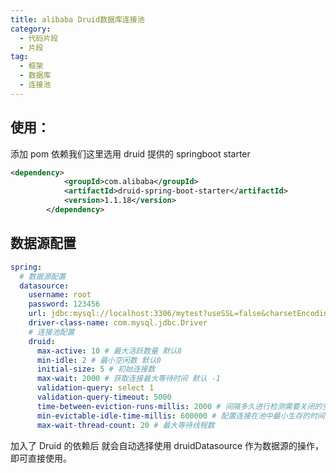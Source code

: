```yaml
---
title: alibaba Druid数据库连接池
category:
  - 代码片段  
  - 片段
tag:
  - 框架  
  - 数据库  
  - 连接池
---
```


## 使用：

添加 pom 依赖我们这里选用 druid 提供的 springboot starter

```xml
<dependency>
            <groupId>com.alibaba</groupId>
            <artifactId>druid-spring-boot-starter</artifactId>
            <version>1.1.18</version>
        </dependency>
```

## 数据源配置

```yml
spring:
  # 数据源配置
  datasource:
    username: root
    password: 123456
    url: jdbc:mysql://localhost:3306/mytest?useSSL=false&charsetEncoding=utf8
    driver-class-name: com.mysql.jdbc.Driver
    # 连接池配置
    druid:
      max-active: 10 # 最大活跃数量 默认8
      min-idle: 2 # 最小空闲数 默认0
      initial-size: 5 # 初始连接数
      max-wait: 2000 # 获取连接最大等待时间 默认 -1
      validation-query: select 1
      validation-query-timeout: 5000
      time-between-eviction-runs-millis: 2000 # 间隔多久进行检测需要关闭的空闲连接
      min-evictable-idle-time-millis: 600000 # 配置连接在池中最小生存的时间
      max-wait-thread-count: 20 # 最大等待线程数
```

加入了 Druid 的依赖后 就会自动选择使用 druidDatasource 作为数据源的操作，即可直接使用。
